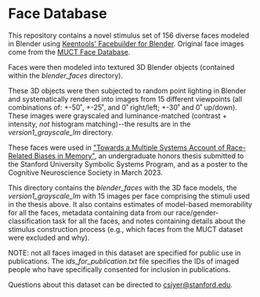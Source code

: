 # Face Database
This repository contains a novel stimulus set of 156 diverse faces modeled in Blender using [Keentools' Facebuilder for Blender](https://keentools.io/products/facebuilder-for-blender). Original face images come from the [MUCT Face Database](https://github.com/StephenMilborrow/muct). 

Faces were then modeled into textured 3D Blender objects (contained within the _blender_faces_ directory).

These 3D objects were then subjected to random point lighting in Blender and systematically rendered into images from 15 different viewpoints (all combinations of: +-50˚, +-25˚, and 0˚ right/left; +-30˚ and 0˚ up/down). These images were grayscaled and luminance-matched (contrast + intensity, _not_ histogram matching)--the results are in the _version1_grayscale_lm_ directory.

These faces were used in ["Towards a Multiple Systems Account of Race-Related Biases in Memory"](https://github.com/csiyer/memory_bias_thesis), an undergraduate honors thesis submitted to the Stanford University Symbolic Systems Program, and as a poster to the Cognitive Neuroscience Society in March 2023.

This directory contains the _blender_faces_ with the 3D face models, the _version1_grayscale_lm_ with 15 images per face comprising the stimuli used in the thesis above. It also contains estimates of model-based memorability for all the faces, metadata containing data from our race/gender-classification task for all the faces, and notes containing details about the stimulus construction process (e.g., which faces from the MUCT dataset were excluded and why).

NOTE: not all faces imaged in this dataset are specified for public use in publications. The _ids_for_publication.txt_ file specifies the IDs of imaged people who have specifically consented for inclusion in publications.

Questions about this dataset can be directed to csiyer@stanford.edu.